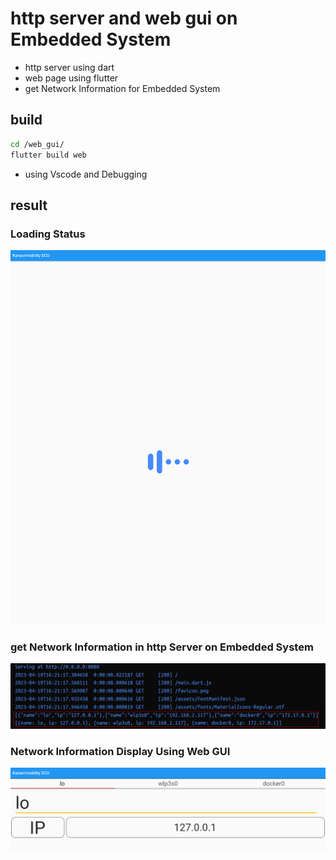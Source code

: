 # http server and web gui on Embedded System

- http server using dart
- web page using flutter
- get Network Information for Embedded System

## build

```bash
cd /web_gui/
flutter build web
```

- using Vscode and Debugging

## result

### Loading Status

![loading](image/loading.png)

### get Network Information in http Server on Embedded System

![http result](image/result_http.png)

### Network Information Display Using Web GUI

![result](image/result.png)
